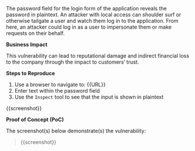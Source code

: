 The password field for the login form of the application reveals the password in plaintext. An attacker with local access can shoulder surf or otherwise tailgate a user and watch them log in to the application. From here, an attacker could log in as a user to impersonate them or make requests on their behalf.

**Business Impact**

This vulnerability can lead to reputational damage and indirect financial loss to the company through the impact to customers’ trust.

**Steps to Reproduce**

1. Use a browser to navigate to: {{URL}}
1. Enter text within the password field
1. Use the `Inspect` tool to see that the input is shown in plaintext

{{screenshot}}

**Proof of Concept (PoC)**

The screenshot(s) below demonstrate(s) the vulnerability:
>
> {{screenshot}}
